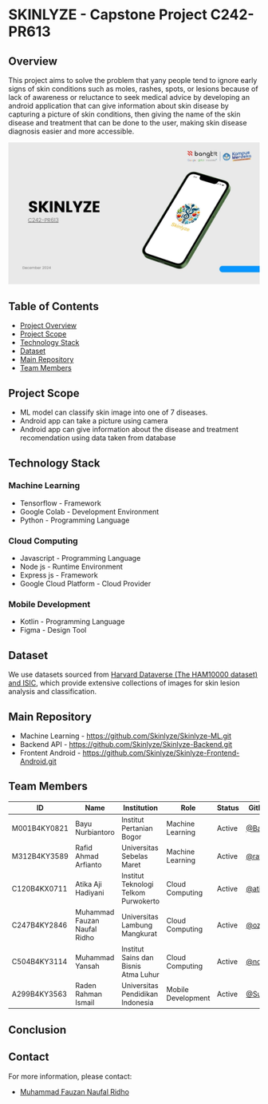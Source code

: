 # SKINLYZE - Capstone Project C242-PR613

## Overview
This project aims to solve the problem that yany people tend to ignore early signs of skin conditions such as moles, rashes, spots, or lesions because of lack of awareness or reluctance to seek medical advice by developing an android application that can give information about skin disease by capturing a picture of skin conditions, then giving the name of the skin disease and treatment that can be done to the user, making skin disease diagnosis easier and more accessible.

![image](Capstone.jpg)

## Table of Contents
- [Project Overview](#overview)
- [Project Scope](#project-scope)
- [Technology Stack](#technology-stack)
- [Dataset](#dataset)
- [Main Repository](#main-repository)
- [Team Members](#team-members)

## Project Scope
- ML model can classify skin image into one of 7 diseases.
- Android app can take a picture using camera
- Android app can give information about the disease and treatment recomendation using data taken from database

## Technology Stack

### Machine Learning
 - Tensorflow - Framework
 - Google Colab - Development Environment
 - Python - Programming Language

### Cloud Computing
 - Javascript - Programming Language
 - Node js - Runtime Environment
 - Express js - Framework
 - Google Cloud Platform - Cloud Provider

### Mobile Development
 - Kotlin - Programming Language
 - Figma - Design Tool

## Dataset
We use datasets sourced from [Harvard Dataverse (The HAM10000 dataset) and ISIC](https://dataverse.harvard.edu/dataset.xhtml?persistentId=doi:10.7910/DVN/DBW86T), which provide extensive collections of images for skin lesion analysis and classification.

## Main Repository
- Machine Learning - <https://github.com/Skinlyze/Skinlyze-ML.git>
- Backend API - <https://github.com/Skinlyze/Skinlyze-Backend.git>
- Frontent Android - <https://github.com/Skinlyze/Skinlyze-Frontend-Android.git>

## Team Members

| ID           | Name                            | Institution                          | Role                                | Status  | Github Profile                                         
|--------------|---------------------------------|--------------------------------------|-------------------------------------|---------|--------------------------------------------------
| M001B4KY0821 | Bayu Nurbiantoro                | Institut Pertanian Bogor             | Machine Learning                    | Active  | [@BayuN-27](https://github.com/BayuN-27)         
| M312B4KY3589 | Rafid Ahmad Arfianto            | Universitas Sebelas Maret            | Machine Learning                    | Active  | [@rafid0004](https://github.com/rafid0004)       
| C120B4KX0711 | Atika Aji Hadiyani              | Institut Teknologi Telkom Purwokerto | Cloud Computing                     | Active  | [@atikaaji09](https://github.com/atikaaji09)     
| C247B4KY2846 | Muhammad Fauzan Naufal Ridho    | Universitas Lambung Mangkurat        | Cloud Computing                     | Active  | [@ozannaufal15](https://github.com/ozannaufal15) 
| C504B4KY3114 | Muhammad Yansah                 | Institut Sains dan Bisnis Atma Luhur | Cloud Computing                     | Active  | [@norGunnar](https://github.com/norGunnar)       
| A299B4KY3563 | Raden Rahman Ismail             | Universitas Pendidikan Indonesia     | Mobile Development                  | Active  | [@SuraGendil](https://github.com/SuraGendil)     

## Conclusion

## Contact
For more information, please contact:
 - [Muhammad Fauzan Naufal Ridho](c247b4ky2846@bangkit.academy)
